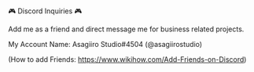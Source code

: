 🎮 Discord Inquiries 🎮

Add me as a friend and direct message me for business related projects.

My Account Name: Asagiiro Studio#4504 (@asagiirostudio)

(How to add Friends: https://www.wikihow.com/Add-Friends-on-Discord)
